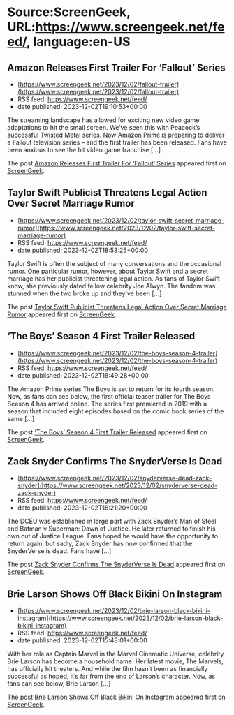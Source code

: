 # Source:ScreenGeek, URL:https://www.screengeek.net/feed/, language:en-US

## Amazon Releases First Trailer For ‘Fallout’ Series
 - [https://www.screengeek.net/2023/12/02/fallout-trailer](https://www.screengeek.net/2023/12/02/fallout-trailer)
 - RSS feed: https://www.screengeek.net/feed/
 - date published: 2023-12-02T19:10:53+00:00

<p>The streaming landscape has allowed for exciting new video game adaptations to hit the small screen. We&#8217;ve seen this with Peacock&#8217;s successful Twisted Metal series. Now Amazon Prime is preparing to deliver a Fallout television series &#8211; and the first trailer has been released. Fans have been anxious to see the hit video game franchise [...]</p>
<p>The post <a href="https://www.screengeek.net/2023/12/02/fallout-trailer/">Amazon Releases First Trailer For &#8216;Fallout&#8217; Series</a> appeared first on <a href="https://www.screengeek.net">ScreenGeek</a>.</p>

## Taylor Swift Publicist Threatens Legal Action Over Secret Marriage Rumor
 - [https://www.screengeek.net/2023/12/02/taylor-swift-secret-marriage-rumor](https://www.screengeek.net/2023/12/02/taylor-swift-secret-marriage-rumor)
 - RSS feed: https://www.screengeek.net/feed/
 - date published: 2023-12-02T18:53:25+00:00

<p>Taylor Swift is often the subject of many conversations and the occasional rumor. One particular rumor, however, about Taylor Swift and a secret marriage has her publicist threatening legal action. As fans of Taylor Swift know, she previously dated fellow celebrity Joe Alwyn. The fandom was stunned when the two broke up and they&#8217;ve been [...]</p>
<p>The post <a href="https://www.screengeek.net/2023/12/02/taylor-swift-secret-marriage-rumor/">Taylor Swift Publicist Threatens Legal Action Over Secret Marriage Rumor</a> appeared first on <a href="https://www.screengeek.net">ScreenGeek</a>.</p>

## ‘The Boys’ Season 4 First Trailer Released
 - [https://www.screengeek.net/2023/12/02/the-boys-season-4-trailer](https://www.screengeek.net/2023/12/02/the-boys-season-4-trailer)
 - RSS feed: https://www.screengeek.net/feed/
 - date published: 2023-12-02T16:49:28+00:00

<p>The Amazon Prime series The Boys is set to return for its fourth season. Now, as fans can see below, the first official teaser trailer for The Boys Season 4 has arrived online. The series first premiered in 2019 with a season that included eight episodes based on the comic book series of the same [...]</p>
<p>The post <a href="https://www.screengeek.net/2023/12/02/the-boys-season-4-trailer/">&#8216;The Boys&#8217; Season 4 First Trailer Released</a> appeared first on <a href="https://www.screengeek.net">ScreenGeek</a>.</p>

## Zack Snyder Confirms The SnyderVerse Is Dead
 - [https://www.screengeek.net/2023/12/02/snyderverse-dead-zack-snyder](https://www.screengeek.net/2023/12/02/snyderverse-dead-zack-snyder)
 - RSS feed: https://www.screengeek.net/feed/
 - date published: 2023-12-02T16:21:20+00:00

<p>The DCEU was established in large part with Zack Snyder&#8217;s Man of Steel and Batman v Superman: Dawn of Justice. He later returned to finish his own cut of Justice League. Fans hoped he would have the opportunity to return again, but sadly, Zack Snyder has now confirmed that the SnyderVerse is dead. Fans have [...]</p>
<p>The post <a href="https://www.screengeek.net/2023/12/02/snyderverse-dead-zack-snyder/">Zack Snyder Confirms The SnyderVerse Is Dead</a> appeared first on <a href="https://www.screengeek.net">ScreenGeek</a>.</p>

## Brie Larson Shows Off Black Bikini On Instagram
 - [https://www.screengeek.net/2023/12/02/brie-larson-black-bikini-instagram](https://www.screengeek.net/2023/12/02/brie-larson-black-bikini-instagram)
 - RSS feed: https://www.screengeek.net/feed/
 - date published: 2023-12-02T15:48:01+00:00

<p>With her role as Captain Marvel in the Marvel Cinematic Universe, celebrity Brie Larson has become a household name. Her latest movie, The Marvels, has officially hit theaters. And while the film hasn&#8217;t been as financially successful as hoped, it&#8217;s far from the end of Larson&#8217;s character. Now, as fans can see below, Brie Larson [...]</p>
<p>The post <a href="https://www.screengeek.net/2023/12/02/brie-larson-black-bikini-instagram/">Brie Larson Shows Off Black Bikini On Instagram</a> appeared first on <a href="https://www.screengeek.net">ScreenGeek</a>.</p>

